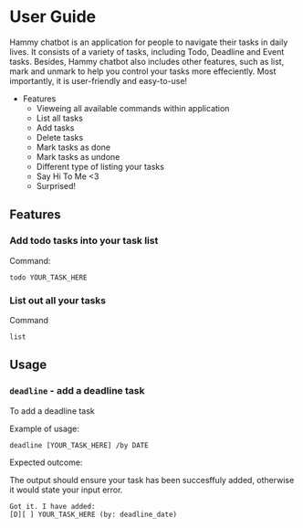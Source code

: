 # User Guide

Hammy chatbot is an application for people to navigate their tasks in daily lives. It consists of a variety of tasks, including Todo, Deadline and Event tasks. Besides, Hammy chatbot also includes other features, such as list, mark and unmark to help you control your tasks more effeciently. Most importantly, it is user-friendly and easy-to-use!

* Features
   * Vieweing all available commands within application
   * List all tasks
   * Add tasks
   * Delete tasks
   * Mark tasks as done
   * Mark tasks as undone
   * Different type of listing your tasks
   * Say Hi To Me <3
   * Surprised!


## Features 

### Add todo tasks into your task list

Command: 
```
todo YOUR_TASK_HERE
```

### List out all your tasks

Command
```
list
```

## Usage

### `deadline` - add a deadline task

To add a deadline task

Example of usage: 

`deadline [YOUR_TASK_HERE] /by DATE`

Expected outcome:

The output should ensure your task has been succesffuly added, otherwise it would state your input error.

```
Got it. I have added:
[D][ ] YOUR_TASK_HERE (by: deadline_date)
```
